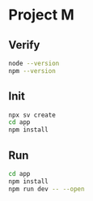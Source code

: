 
# Project M

## Verify

```bash
node --version
npm --version
```

## Init

```bash
npx sv create
cd app
npm install
```

## Run

```bash
cd app
npm install
npm run dev -- --open
```
